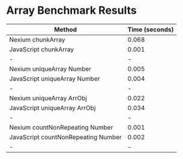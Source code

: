 # Array Benchmark Results

| Method                              | Time (seconds) |
| ----------------------------------- | -------------- |
| Nexium chunkArray                   | 0.068          |
| JavaScript chunkArray               | 0.001          |
| -                                   | -              |
| Nexium uniqueArray Number           | 0.005          |
| JavaScript uniqueArray Number       | 0.004          |
| -                                   | -              |
| Nexium uniqueArray ArrObj           | 0.022          |
| JavaScript uniqueArray ArrObj       | 0.034          |
| -                                   | -              |
| Nexium countNonRepeating Number     | 0.001          |
| JavaScript countNonRepeating Number | 0.002          |
| -                                   | -              |
